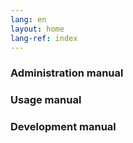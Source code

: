 ```yaml
---
lang: en
layout: home
lang-ref: index
---
```


### Administration manual

### Usage manual

### Development manual

